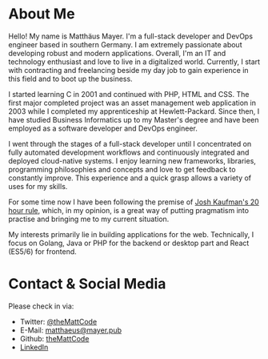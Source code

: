 # About Me

Hello! My name is Matthäus Mayer. I'm a full-stack developer and DevOps engineer based in southern Germany. I am extremely passionate about developing robust and modern applications. Overall, I'm an IT and technology enthusiast and love to live in a digitalized world. Currently, I start with contracting and freelancing beside my day job to gain experience in this field and to boot up the business.

I started learning C in 2001 and continued with PHP, HTML and CSS. The first major completed project was an asset management web application in 2003 while I completed my apprenticeship at Hewlett-Packard. Since then, I have studied Business Informatics up to my Master's degree and have been employed as a software developer and DevOps engineer.

I went through the stages of a full-stack developer until I concentrated on fully automated development workflows and continuously integrated and deployed cloud-native systems. I enjoy learning new frameworks, libraries, programming philosophies and concepts and love to get feedback to constantly improve. This experience and a quick grasp allows a variety of uses for my skills.

For some time now I have been following the premise of [Josh Kaufman's 20 hour rule](https://www.youtube.com/watch?v=5MgBikgcWnY), which, in my opinion, is a great way of putting pragmatism into practise and bringing me to my current situation.

My interests primarily lie in building applications for the web. Technically, I focus on Golang, Java or PHP for the backend or desktop part and React (ES5/6) for frontend.

# Contact & Social Media

Please check in via:
 * Twitter: [@theMattCode](https://twitter.com/theMattCode)
 * E-Mail: matthaeus@mayer.pub
 * Github: [theMattCode](https://github.com/theMattCode)
 * [LinkedIn](https://www.linkedin.com/in/matthäus-mayer-714272148/)


